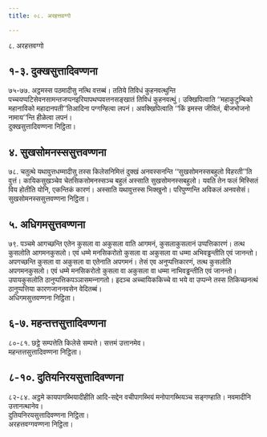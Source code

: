 ```yaml
---
title: ०८. अरहत्तवग्गो

---
```

८. अरहत्तवग्गो  


## १-३. दुक्खसुत्तादिवण्णना

७५-७७. अट्ठमस्स पठमादीसु नत्थि वत्तब्बं। ततिये तिविधं कुहनवत्थुन्ति पच्‍चयप्पटिसेवनसामन्तजप्पनइरियापथप्पवत्तनसङ्खातं तिविधं कुहनवत्थुं। उक्खिपित्वाति ‘‘महाकुटुम्बिको महानाविको महादानपती’’तिआदिना पग्गण्हित्वा लपनं। अवक्खिपित्वाति ‘‘किं इमस्स जीवितं, बीजभोजनो नामाय’’न्ति हीळेत्वा लपनं।  
दुक्खसुत्तादिवण्णना निट्ठिता।  


## ४. सुखसोमनस्ससुत्तवण्णना

७८. चतुत्थे यथावुत्तधम्मादीसु तस्स किलेसनिमित्तं दुक्खं अनवस्सनन्ति ‘‘सुखसोमनस्सबहुलो विहरती’’ति वुत्तं। कायिकसुखञ्‍चेव चेतसिकसोमनस्सञ्‍च बहुलं अस्साति सुखसोमनस्सबहुलो। यवति तेन फलं मिस्सितं विय होतीति योनि, एकन्तिकं कारणं। अस्साति यथावुत्तस्स भिक्खुनो। परिपुण्णन्ति अविकलं अनवसेसं।  
सुखसोमनस्ससुत्तवण्णना निट्ठिता।  


## ५. अधिगमसुत्तवण्णना

७९. पञ्‍चमे आगच्छन्ति एतेन कुसला वा अकुसला वाति आगमनं, कुसलाकुसलानं उप्पत्तिकारणं। तत्थ कुसलोति आगमनकुसलो। एवं धम्मे मनसिकरोतो कुसला वा अकुसला वा धम्मा अभिवड्ढन्तीति एवं जानन्तो। अपगच्छन्ति कुसला वा अकुसला वा एतेनाति अपगमनं। तेसं एव अनुप्पत्तिकारणं, तत्थ कुसलोति अपगमनकुसलो। एवं धम्मे मनसिकरोतो कुसला वा अकुसला वा धम्मा नाभिवड्ढन्तीति एवं जानन्तो। उपायकुसलोति ठानुप्पत्तिकपञ्‍ञासमन्‍नागतो। इदञ्‍च अच्‍चायिककिच्‍चे वा भये वा उप्पन्‍ने तस्स तिकिच्छनत्थं ठानुप्पत्तिया कारणजाननवसेन वेदितब्बं।  
अधिगमसुत्तवण्णना निट्ठिता।  


## ६-७. महन्तत्तसुत्तादिवण्णना

८०-८१. छट्ठे सम्पत्तेति किलेसे सम्पत्ते। सत्तमं उत्तानमेव।  
महन्तत्तसुत्तादिवण्णना निट्ठिता।  


## ८-१०. दुतियनिरयसुत्तादिवण्णना

८२-८४. अट्ठमे कायपागब्भियादीहीति आदि-सद्देन वचीपागब्भियं मनोपागब्भियञ्‍च सङ्गण्हाति। नवमादीनि उत्तानत्थानेव।  
दुतियनिरयसुत्तादिवण्णना निट्ठिता।  
अरहत्तवग्गवण्णना निट्ठिता।  